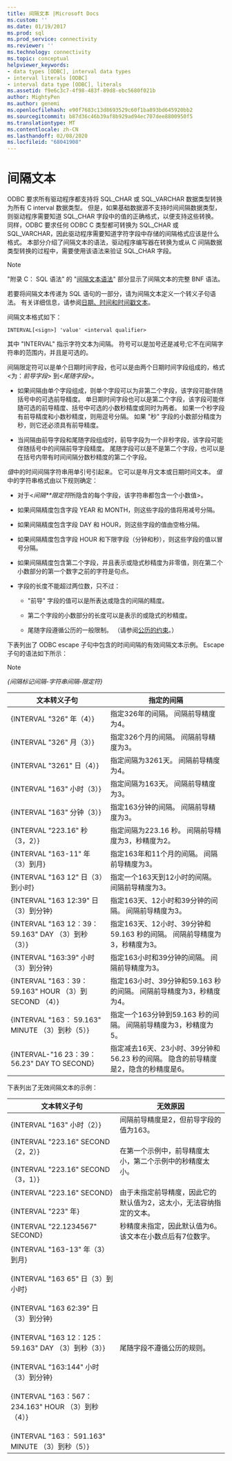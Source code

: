 ```yaml
---
title: 间隔文本 |Microsoft Docs
ms.custom: ''
ms.date: 01/19/2017
ms.prod: sql
ms.prod_service: connectivity
ms.reviewer: ''
ms.technology: connectivity
ms.topic: conceptual
helpviewer_keywords:
- data types [ODBC], interval data types
- interval literals [ODBC]
- interval data type [ODBC], literals
ms.assetid: f9e6c3c7-4f98-483f-89d8-ebc5680f021b
author: MightyPen
ms.author: genemi
ms.openlocfilehash: e90f7683c13d8693529c60f1ba893bd645920bb2
ms.sourcegitcommit: b87d36c46b39af8b929ad94ec707dee8800950f5
ms.translationtype: MT
ms.contentlocale: zh-CN
ms.lasthandoff: 02/08/2020
ms.locfileid: "68041908"
---
```

# <a name="interval-literals"></a>间隔文本
ODBC 要求所有驱动程序都支持将 SQL_CHAR 或 SQL_VARCHAR 数据类型转换为所有 C interval 数据类型。 但是，如果基础数据源不支持时间间隔数据类型，则驱动程序需要知道 SQL_CHAR 字段中的值的正确格式，以便支持这些转换。 同样，ODBC 要求任何 ODBC C 类型都可转换为 SQL_CHAR 或 SQL_VARCHAR，因此驱动程序需要知道字符字段中存储的间隔格式应该是什么格式。 本部分介绍了间隔文本的语法，驱动程序编写器在转换为或从 C 间隔数据类型转换的过程中，需要使用该语法来验证 SQL_CHAR 字段。  
  
> [!NOTE]  
>  "附录 C： SQL 语法" 的 "[间隔文本语法](../../../odbc/reference/appendixes/interval-literal-syntax.md)" 部分显示了间隔文本的完整 BNF 语法。  
  
 若要将间隔文本传递为 SQL 语句的一部分，请为间隔文本定义一个转义子句语法。 有关详细信息，请参阅[日期、时间和时间戳文本](../../../odbc/reference/develop-app/date-time-and-timestamp-literals.md)。  
  
 间隔文本格式如下：  
  
```  
INTERVAL[<sign>] 'value' <interval qualifier>  
```  
  
 其中 "INTERVAL" 指示字符文本为间隔。 符号可以是加号还是减号;它不在间隔字符串的范围内，并且是可选的。  
  
 间隔限定符可以是单个日期时间字段，也可以是由两个日期时间字段组成的，格式\<为：*前导字段*> 到\<*尾随字段*>。  
  
-   如果间隔由单个字段组成，则单个字段可以为非第二个字段，该字段可能伴随括号中的可选前导精度。 单日期时间字段也可以是第二个字段，该字段可能伴随可选的前导精度、括号中可选的小数秒精度或同时为两者。 如果一个秒字段有前导精度和小数秒精度，则用逗号分隔。 如果 "秒" 字段的小数部分精度为秒，则它还必须具有前导精度。  
  
-   当间隔由前导字段和尾随字段组成时，前导字段为一个非秒字段，该字段可能伴随括号中的间隔前导字段精度。 尾随字段可以是不是第二个字段，也可以是在括号内带有时间间隔分数秒精度的第二个字段。  
  
 *值*中的时间间隔字符串用单引号引起来。 它可以是年月文本或日期时间文本。 *值*中的字符串格式由以下规则确定：  
  
-   对于\<*间隔**限定符*所隐含的每个字段，该字符串都包含一个小数值>。  
  
-   如果间隔精度包含字段 YEAR 和 MONTH，则这些字段的值将用减号分隔。  
  
-   如果间隔精度包含字段 DAY 和 HOUR，则这些字段的值由空格分隔。  
  
-   如果间隔精度包含字段 HOUR 和下限字段（分钟和秒），则这些字段的值以冒号分隔。  
  
-   如果间隔精度包含第二个字段，并且表示或隐式秒精度为非零值，则在第二个小数部分的第一个数字之前的字符是句点。  
  
-   字段的长度不能超过两位数，只不过：  
  
    -   "前导" 字段的值可以是所表达或隐含的间隔的精度。  
  
    -   第二个字段的小数部分的长度可以是表示的或隐式的秒精度。  
  
    -   尾随字段遵循公历的一般限制。 （请参阅[公历的约束](../../../odbc/reference/appendixes/constraints-of-the-gregorian-calendar.md)。）  
  
 下表列出了 ODBC escape 子句中包含的时间间隔的有效间隔文本示例。 Escape 子句的语法如下所示：  
  
> [!NOTE]  
>  *{间隔标记间隔-字符串间隔-限定符}*  
  
|文本转义子句|指定的间隔|  
|---------------------------|------------------------|  
|{INTERVAL "326" 年（4）}|指定326年的间隔。 间隔前导精度为4。|  
|{INTERVAL "326" 月（3）}|指定326个月的间隔。 间隔前导精度为3。|  
|{INTERVAL "3261" 日（4）}|指定间隔为3261天。 间隔前导精度为4。|  
|{INTERVAL "163" 小时（3）}|指定间隔为163天。 间隔前导精度为3。|  
|{INTERVAL "163" 分钟（3）}|指定163分钟的间隔。 间隔前导精度为3。|  
|{INTERVAL "223.16" 秒（3，2）}|指定间隔为223.16 秒。 间隔前导精度为3，秒精度为2。|  
|{INTERVAL "163-11" 年（3）到月}|指定163年和11个月的间隔。 间隔前导精度为3。|  
|{INTERVAL "163 12" 日（3）到小时}|指定一个163天到12小时的间隔。 间隔前导精度为3。|  
|{INTERVAL "163 12:39" 日（3）到分钟}|指定163天、12小时和39分钟的间隔。 间隔前导精度为3。|  
|{INTERVAL "163 12：39： 59.163" DAY （3）到秒（3）}|指定163天、12小时、39分钟和59.163 秒的间隔。 间隔前导精度为3，秒精度为3。|  
|{INTERVAL "163:39" 小时（3）到分钟}|指定163小时和39分钟的间隔。 间隔前导精度为3。|  
|{INTERVAL "163：39： 59.163" HOUR （3）到 SECOND （4）}|指定163小时、39分钟和59.163 秒的间隔。 间隔前导精度为3，秒精度为4。|  
|{INTERVAL "163： 59.163" MINUTE （3）到秒（5）}|指定一个163分钟到59.163 秒的间隔。 间隔前导精度为3，秒精度为5。|  
|{INTERVAL-"16 23：39： 56.23" DAY TO SECOND}|指定减去16天、23小时、39分钟和56.23 秒的间隔。 隐含的前导精度是2，隐含的秒精度是6。|  
  
 下表列出了无效间隔文本的示例：  
  
|文本转义子句|无效原因|  
|---------------------------|------------------------|  
|{INTERVAL "163" 小时（2）}|间隔前导精度是2，但前导字段的值为163。|  
|{INTERVAL "223.16" SECOND （2，2）}<br /><br /> {INTERVAL "223.16" SECOND （3，1）}|在第一个示例中，前导精度太小，第二个示例中的秒精度太小。|  
|{INTERVAL "223.16" SECOND}<br /><br /> {INTERVAL "223" 年}|由于未指定前导精度，因此它的默认值为2，这太小，无法容纳指定的文本。|  
|{INTERVAL "22.1234567" SECOND}|秒精度未指定，因此默认值为6。 该文本在小数点后有7位数字。|  
|{INTERVAL "163-13" 年（3）到月}<br /><br /> {INTERVAL "163 65" 日（3）到小时}<br /><br /> {INTERVAL "163 62:39" 日（3）到分钟}<br /><br /> {INTERVAL "163 12：125： 59.163" DAY （3）到秒（3）}<br /><br /> {INTERVAL "163:144" 小时（3）到分钟}<br /><br /> {INTERVAL "163：567： 234.163" HOUR （3）到秒（4）}<br /><br /> {INTERVAL "163： 591.163" MINUTE （3）到秒（5）}|尾随字段不遵循公历的规则。|
